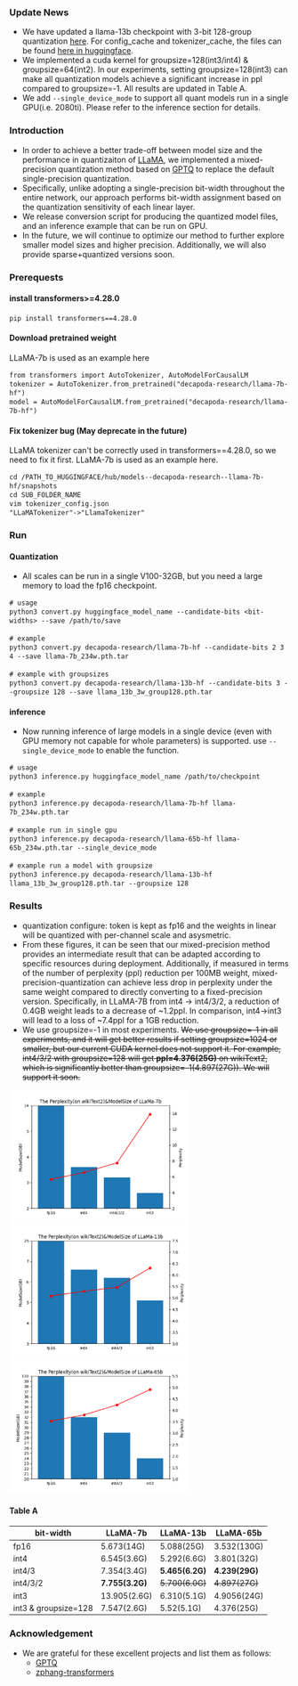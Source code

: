 ### Update News
- We have updated a llama-13b checkpoint with 3-bit 128-group quantization [here](https://drive.google.com/file/d/1LjZmOU8tr2VT6HdAP_WbuX8cqmrs5DrR). For config_cache and tokenizer_cache, the files can be found [here in huggingface](https://huggingface.co/decapoda-research/llama-13b-hf).
- We implemented a cuda kernel for groupsize=128(int3/int4) & groupsize=64(int2). In our experiments, setting groupsize=128(int3) can make all quantization models achieve a significant increase in ppl compared to groupsize=-1. All results are updated in Table A.
- We add `--single_device_mode` to support all quant models run in a single GPU(i.e. 2080ti). Please refer to the inference section for details.

### Introduction
- In order to achieve a better trade-off between model size and the performance in quantizaiton of [LLaMA](https://research.facebook.com/publications/llama-open-and-efficient-foundation-language-models/), we implemented a mixed-precision quantization method based on [GPTQ](https://arxiv.org/abs/2210.17323) to replace the default single-precision quantization.
- Specifically, unlike adopting a single-precision bit-width throughout the entire network, our approach performs bit-width assignment based on the quantization sensitivity of each linear layer.
- We release conversion script for producing the quantized model files, and an inference example that can be run on GPU.
- In the future, we will continue to optimize our method to further explore smaller model sizes and higher precision. Additionally, we will also provide sparse+quantized versions soon.

### Prerequests
#### install transformers>=4.28.0

```
pip install transformers==4.28.0
```

#### Download pretrained weight
LLaMA-7b is used as an example here
```
from transformers import AutoTokenizer, AutoModelForCausalLM
tokenizer = AutoTokenizer.from_pretrained("decapoda-research/llama-7b-hf")
model = AutoModelForCausalLM.from_pretrained("decapoda-research/llama-7b-hf")
```

#### Fix tokenizer bug (May deprecate in the future)
LLaMA tokenizer can't be correctly used in transformers==4.28.0, so we need to fix it first.
LLaMA-7b is used as an example here.
```
cd /PATH_TO_HUGGINGFACE/hub/models--decapoda-research--llama-7b-hf/snapshots
cd SUB_FOLDER_NAME
vim tokenizer_config.json
"LLaMATokenizer"->"LlamaTokenizer"
```

### Run
#### Quantization
- All scales can be run in a single V100-32GB, but you need a large memory to load the fp16 checkpoint.

```
# usage
python3 convert.py huggingface_model_name --candidate-bits <bit-widths> --save /path/to/save

# example 
python3 convert.py decapoda-research/llama-7b-hf --candidate-bits 2 3 4 --save llama-7b_234w.pth.tar

# example with groupsizes
python3 convert.py decapoda-research/llama-13b-hf --candidate-bits 3 --groupsize 128 --save llama_13b_3w_group128.pth.tar
```

#### inference
- Now running inference of large models in a single device (even with GPU memory not capable for whole parameters) is supported. use `--single_device_mode` to enable the function.

```
# usage
python3 inference.py huggingface_model_name /path/to/checkpoint

# example
python3 inference.py decapoda-research/llama-7b-hf llama-7b_234w.pth.tar

# example run in single gpu
python3 inference.py decapoda-research/llama-65b-hf llama-65b_234w.pth.tar --single_device_mode

# example run a model with groupsize
python3 inference.py decapoda-research/llama-13b-hf llama_13b_3w_group128.pth.tar --groupsize 128
```

### Results
- quantization configure: token is kept as fp16 and the weights in linear will be quantized with per-channel scale and asysmetric.
- From these figures, it can be seen that our mixed-precision method provides an intermediate result that can be adapted according to specific resources during deployment. Additionally, if measured in terms of the number of perplexity (ppl) reduction per 100MB weight, mixed-precision-quantization can achieve less drop in perplexity under the same weight compared to directly converting to a fixed-precision version. Specifically, in LLaMA-7B from int4 -> int4/3/2, a reduction of 0.4GB weight leads to a decrease of ~1.2ppl. In comparison, int4->int3 will lead to a loss of ~7.4ppl for a 1GB reduction.
- We use groupsize=-1 in most experiments. ~~We use groupsize=-1 in all experiments, and it will get better results if setting groupsize=1024 or smaller, but our current CUDA kernel does not support it. For example, int4/3/2 with groupsize=128 will get **ppl=4.376(25G)** on wikiText2, which is significantly better than groupsize=-1(4.897(27G)). We will support it soon.~~

<img width="320" height="240" src="./figs/llama-7b_075.png"/> <img width="320" height="240" src="./figs/llama-13b_075.png"/> <img width="320" height="240" src="./figs/llama-65b_075.png"/>

#### Table A

| bit-width | LLaMA-7b|LLaMA-13b|LLaMA-65b|
|---|---|---|---|
|fp16|5.673(14G)|5.088(25G)|3.532(130G)|
|int4|6.545(3.6G)|5.292(6.6G)|3.801(32G)|
|int4/3| 7.354(3.4G) |**5.465(6.2G)**|**4.239(29G)**|
|int4/3/2|**7.755(3.2G)**|~~5.700(6.0G)~~|~~4.897(27G)~~|
|int3|13.905(2.6G)|6.310(5.1G)|4.9056(24G)|
|int3 & groupsize=128 | 7.547(2.6G) | 5.52(5.1G) | 4.376(25G) | 

### Acknowledgement
- We are grateful for these excellent projects and list them as follows:
  - [GPTQ](https://github.com/IST-DASLab/gptq)
  - [zphang-transformers](https://github.com/zphang/transformers.git)

